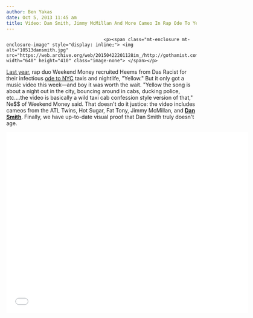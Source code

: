 ```yaml
---
author: Ben Yakas
date: Oct 5, 2013 11:45 am
title: Video: Dan Smith, Jimmy McMillan And More Cameo In Rap Ode To Yellow Taxis
---
```


	
										<p><span class="mt-enclosure mt-enclosure-image" style="display: inline;"> <img alt="10513dansmith.jpg" src="https://web.archive.org/web/20150422201128im_/http://gothamist.com/attachments/byakas/10513dansmith.jpg" width="640" height="410" class="image-none"> </span></p>

<p><a href="https://web.archive.org/web/20150422201128/http://www.stereogum.com/1163931/weekend-money-yellow-feat-heems-stereogum-premiere/mp3s/">Last year</a>, rap duo Weekend Money recruited Heems from Das Racist for their infectious <a href="https://web.archive.org/web/20150422201128/http://www.sweetslyrics.com/1043282.Weekend%20Money%20-%20Yellow.html">ode to NYC</a> taxis and nightlife, &quot;Yellow.&quot; But it only got a music video this week&#x2014;and boy it was worth the wait. &quot;Yellow the song is about a night out in the city, bouncing around in cabs,  ducking police, etc....the video is basically a wild taxi cab confession style version of that,&quot; Ne$$ of Weekend Money said. That doesn&apos;t do it justice: the video includes cameos from the ATL Twins, Hot Sugar, Fat Tony, Jimmy McMillan, and <a href="https://web.archive.org/web/20150422201128/http://www.dansmithguitar.com/home.html"><strong>Dan Smith</strong></a>. Finally, we have up-to-date visual proof that Dan Smith truly doesn&apos;t age.</p>

<p><iframe width="640" height="480" src="//web.archive.org/web/20150422201128if_/http://www.youtube.com/embed/0MpNRIcOtVM" frameborder="0" allowfullscreen></iframe></p>					
										
									
				